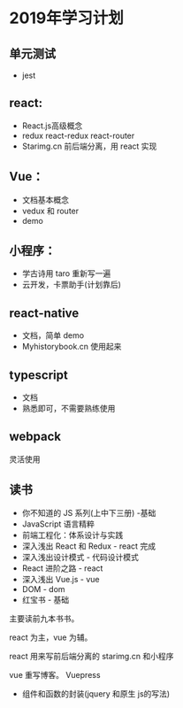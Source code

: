 # 2019年学习计划

## 单元测试

- jest

## react:

- React.js高级概念
- redux react-redux react-router
- Starimg.cn 前后端分离，用 react 实现

## Vue：

- 文档基本概念
- vedux 和 router
- demo

## 小程序：

- 学古诗用 taro 重新写一遍
- 云开发，卡票助手(计划靠后)

## react-native

- 文档，简单 demo
- Myhistorybook.cn 使用起来

## typescript

- 文档
- 熟悉即可，不需要熟练使用

## webpack

灵活使用

## 读书

- 你不知道的 JS 系列(上中下三册) -基础
- JavaScript 语言精粹
- 前端工程化：体系设计与实践 
- 深入浅出 React 和 Redux - react 完成
- 深入浅出设计模式 - 代码设计模式
- React 进阶之路 - react
- 深入浅出 Vue.js - vue
- DOM - dom
- 红宝书 - 基础

主要读前九本书书。

react 为主，vue 为辅。

react 用来写前后端分离的 starimg.cn 和小程序

vue 重写博客。 Vuepress 

- 组件和函数的封装(jquery 和原生 js的写法)